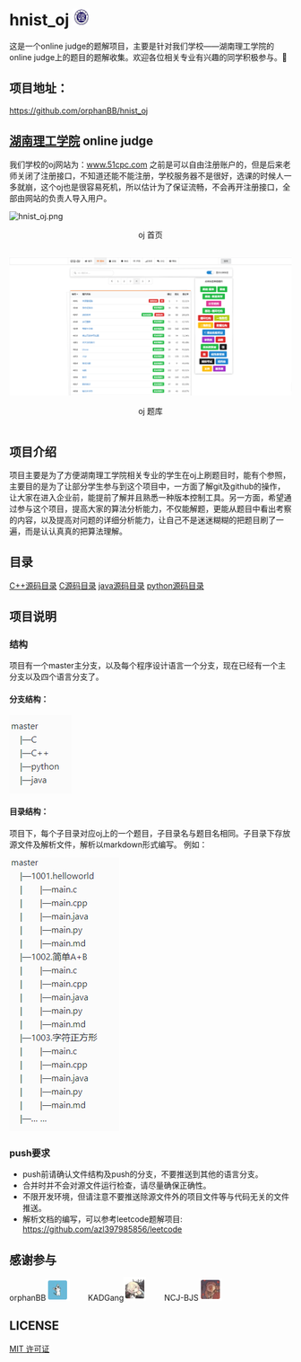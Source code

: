 # hnist_oj <a href="http://www.hnist.cn"><img src="logo.png" style="width:30px;"></a>



这是一个online judge的题解项目，主要是针对我们学校——湖南理工学院的online judge上的题目的题解收集。欢迎各位相关专业有兴趣的同学积极参与。🙏

## 项目地址：
https://github.com/orphanBB/hnist_oj

## [湖南理工学院](http://www.hnist.cn) online judge
我们学校的oj网站为：www.51cpc.com
之前是可以自由注册账户的，但是后来老师关闭了注册接口，不知道还能不能注册，学校服务器不是很好，选课的时候人一多就崩，这个oj也是很容易死机，所以估计为了保证流畅，不会再开注册接口，全部由网站的负责人导入用户。

![hnist_oj.png](hnist_oj_1.png)
<center>oj 首页</center><br />

![image.png](imges/image-2c.png)
<center>oj 题库</center><br />

## 项目介绍

项目主要是为了方便湖南理工学院相关专业的学生在oj上刷题目时，能有个参照，主要目的是为了让部分学生参与到这个项目中，一方面了解git及github的操作，让大家在进入企业前，能提前了解并且熟悉一种版本控制工具。另一方面，希望通过参与这个项目，提高大家的算法分析能力，不仅能解题，更能从题目中看出考察的内容，以及提高对问题的详细分析能力，让自己不是迷迷糊糊的把题目刷了一遍，而是认认真真的把算法理解。

## 目录

[C++源码目录](https://github.com/orphanBB/hnist_oj/tree/cpp)
[C源码目录](https://github.com/orphanBB/hnist_oj/tree/c)
[java源码目录](https://github.com/orphanBB/hnist_oj/tree/java)
[python源码目录](https://github.com/orphanBB/hnist_oj/tree/python)

## 项目说明

### 结构
项目有一个master主分支，以及每个程序设计语言一个分支，现在已经有一个主分支以及四个语言分支了。
#### 分支结构：
![image.png](imges/image-cdbd2e18d95b4d88b20436492a207640.png)

#### 目录结构：
项目下，每个子目录对应oj上的一个题目，子目录名与题目名相同。子目录下存放源文件及解析文件，解析以markdown形式编写。
例如：

![image.png](imges/image-56c7b8f4d4784505adc0b361e6360be5.png)

### push要求
* push前请确认文件结构及push的分支，不要推送到其他的语言分支。
* 合并时并不会对源文件运行检查，请尽量确保正确性。
* 不限开发环境，但请注意不要推送除源文件外的项目文件等与代码无关的文件推送。
*  解析文档的编写，可以参考leetcode题解项目: https://github.com/azl397985856/leetcode

## 感谢参与
orphanBB![image.png](imges/image-fdca7e6f8252424888b130c6b8357d1b.png) &emsp;&emsp;KADGang![image.png](imges/image-bdbf18d70be245f3b24ac4a643ee4fc0.png) &emsp;&emsp;NCJ-BJS![image.png](imges/image-87db42c39ed944aca009a0c523885c15.png)

## LICENSE
[MIT 许可证](LICENSE)
